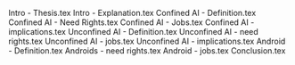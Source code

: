 Intro - Thesis.tex
Intro - Explanation.tex
Confined AI - Definition.tex
Confined AI - Need Rights.tex
Confined AI - Jobs.tex
Confined AI - implications.tex
Unconfined AI - Definition.tex
Unconfined AI - need rights.tex
Unconfined AI - jobs.tex
Unconfined AI - implications.tex
Android - Definition.tex
Androids - need rights.tex
Android - jobs.tex
Conclusion.tex